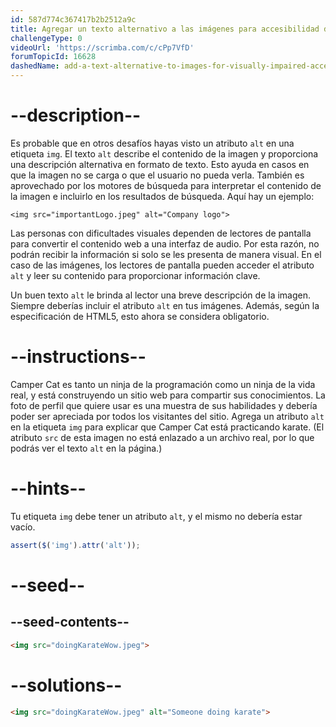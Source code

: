 ```yaml
---
id: 587d774c367417b2b2512a9c
title: Agregar un texto alternativo a las imágenes para accesibilidad de usuarios con dificultades de la vista
challengeType: 0
videoUrl: 'https://scrimba.com/c/cPp7VfD'
forumTopicId: 16628
dashedName: add-a-text-alternative-to-images-for-visually-impaired-accessibility
---
```


# --description--

Es probable que en otros desafíos hayas visto un atributo `alt` en una etiqueta `img`. El texto `alt` describe el contenido de la imagen y proporciona una descripción alternativa en formato de texto. Esto ayuda en casos en que la imagen no se carga o que el usuario no pueda verla. También es aprovechado por los motores de búsqueda para interpretar el contenido de la imagen e incluirlo en los resultados de búsqueda. Aquí hay un ejemplo:

`<img src="importantLogo.jpeg" alt="Company logo">`

Las personas con dificultades visuales dependen de lectores de pantalla para convertir el contenido web a una interfaz de audio. Por esta razón, no podrán recibir la información si solo se les presenta de manera visual. En el caso de las imágenes, los lectores de pantalla pueden acceder el atributo `alt` y leer su contenido para proporcionar información clave.

Un buen texto `alt` le brinda al lector una breve descripción de la imagen. Siempre deberías incluir el atributo `alt` en tus imágenes. Además, según la especificación de HTML5, esto ahora se considera obligatorio.

# --instructions--

Camper Cat es tanto un ninja de la programación como un ninja de la vida real, y está construyendo un sitio web para compartir sus conocimientos. La foto de perfil que quiere usar es una muestra de sus habilidades y debería poder ser apreciada por todos los visitantes del sitio. Agrega un atributo `alt` en la etiqueta `img` para explicar que Camper Cat está practicando karate. (El atributo `src` de esta imagen no está enlazado a un archivo real, por lo que podrás ver el texto `alt` en la página.)

# --hints--

Tu etiqueta `img` debe tener un atributo `alt`, y el mismo no debería estar vacío.

```js
assert($('img').attr('alt'));
```

# --seed--

## --seed-contents--

```html
<img src="doingKarateWow.jpeg">
```

# --solutions--

```html
<img src="doingKarateWow.jpeg" alt="Someone doing karate">
```
